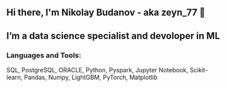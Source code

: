 ## Hi there, I'm Nikolay Budanov - aka zeyn_77 👋

## I’m a data science specialist and devoloper in ML
### Languages and Tools:<br>
SQL, PostgreSQL, ORACLE, Python, Pyspark, Jupyter Notebook, Scikit-learn, Pandas, Numpy, LightGBM, PyTorch, Matplotlib


<!--
**BudanovNikolay/BudanovNikolay** is a ✨ _special_ ✨ repository because its `README.md` (this file) appears on your GitHub profile.

Here are some ideas to get you started:



- 🔭 I’m a data science specialist
- 🌱 I’m currently learning ...
- 👯 I’m looking to collaborate on ...
- 🤔 I’m looking for help with ...
- 💬 Ask me about ...
- 📫 How to reach me: ...
- 😄 Pronouns: ...
- ⚡ Fun fact: ...
-->
